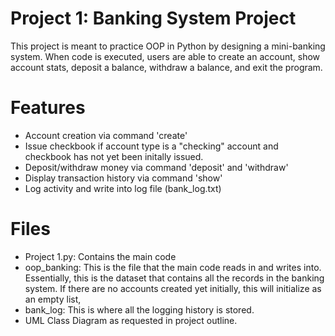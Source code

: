 # Project 1: Banking System Project
This project is meant to practice OOP in Python by designing a mini-banking system.
When code is executed, users are able to create an account, show account stats, deposit a balance, withdraw a balance, and exit the program.

# Features
- Account creation via command 'create'
- Issue checkbook if account type is a "checking" account and checkbook has not yet been initally issued.
- Deposit/withdraw money via command 'deposit' and 'withdraw'
- Display transaction history via command 'show'
- Log activity and write into log file (bank_log.txt)

# Files
- Project 1.py: Contains the main code
- oop_banking: This is the file that the main code reads in and writes into. Essentially, this is the dataset that contains all the records in the banking system. If there are no accounts created yet initially, this will initialize as an empty list,
- bank_log: This is where all the logging history is stored.
- UML Class Diagram as requested in project outline.
  
